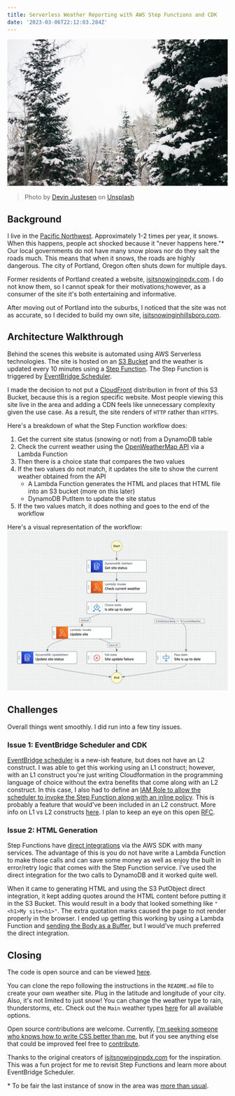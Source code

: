 ```yaml
---
title: Serverless Weather Reporting with AWS Step Functions and CDK
date: '2023-03-06T22:12:03.284Z'
---
```


![Snow on evergreen trees](./snow-trees.jpg)

> Photo by <a href="https://unsplash.com/@devjustesen?utm_source=unsplash&utm_medium=referral&utm_content=creditCopyText">Devin Justesen</a> on <a href="https://unsplash.com/photos/QrL-aRyuf_8?utm_source=unsplash&utm_medium=referral&utm_content=creditCopyText">Unsplash</a>

## Background

I live in the [Pacific Northwest](https://en.wikipedia.org/wiki/Pacific_Northwest). Approximately 1-2 times per year, it snows. When this happens, people act shocked because it "never happens here."\* Our local governments do not have many snow plows nor do they salt the roads much. This means that when it snows, the roads are highly dangerous. The city of Portland, Oregon often shuts down for multiple days.

Former residents of Portland created a website, [isitsnowinginpdx.com](http://isitsnowinginpdx.com/). I do not know them, so I cannot speak for their motivations;however, as a consumer of the site it's both entertaining and informative.

After moving out of Portland into the suburbs, I noticed that the site was not as accurate, so I decided to build my own site, [isitsnowinginhillsboro.com](http://isitsnowinginhillsboro.com/).

## Architecture Walkthrough

Behind the scenes this website is automated using AWS Serverless technologies. The site is hosted on an [S3 Bucket](https://aws.amazon.com/s3/) and the weather is updated every 10 minutes using a [Step Function](https://aws.amazon.com/step-functions/). The Step Function is triggered by [EventBridge Scheduler](https://aws.amazon.com/eventbridge/scheduler/).

I made the decision to not put a [CloudFront](https://aws.amazon.com/cloudfront/) distribution in front of this S3 Bucket, because this is a region specific website. Most people viewing this site live in the area and adding a CDN feels like unnecessary complexity given the use case. As a result, the site renders of `HTTP` rather than `HTTPS`.

Here's a breakdown of what the Step Function workflow does:

1. Get the current site status (snowing or not) from a DynamoDB table
2. Check the current weather using the [OpenWeatherMap API](https://openweathermap.org/api) via a Lambda Function
3. Then there is a choice state that compares the two values
4. If the two values do not match, it updates the site to show the current weather obtained from the API
   - A Lambda Function generates the HTML and places that HTML file into an S3 bucket (more on this later)
   - DynamoDB PutItem to update the site status
5. If the two values match, it does nothing and goes to the end of the workflow

Here's a visual representation of the workflow:
![Weather site workflow](./weather-workflow.png)

## Challenges

Overall things went smoothly. I did run into a few tiny issues.

### Issue 1: EventBridge Scheduler and CDK

[EventBridge scheduler](https://aws.amazon.com/blogs/compute/introducing-amazon-eventbridge-scheduler/) is a new-ish feature, but does not have an L2 construct. I was able to get this working using an L1 construct; however, with an L1 construct you're just writing Cloudformation in the programming language of choice without the extra benefits that come along with an L2 construct. In this case, I also had to define an [IAM Role to allow the scheduler to invoke the Step Function along with an inline policy](https://github.com/deeheber/weather-site/blob/blog-post/lib/weather-site-stack.ts#L219-L237). This is probably a feature that would've been included in an L2 construct. More info on L1 vs L2 constructs [here](https://docs.aws.amazon.com/cdk/v2/guide/constructs.html#constructs_l1_using). I plan to keep an eye on this open [RFC](https://github.com/aws/aws-cdk-rfcs/issues/474).

### Issue 2: HTML Generation

Step Functions have [direct integrations](https://www.infoq.com/news/2021/11/step-functions-sdk-integration/) via the AWS SDK with many services. The advantage of this is you do not have write a Lambda Function to make those calls and can save some money as well as enjoy the built in error/retry logic that comes with the Step Function service. I've used the direct integration for the two calls to DynamoDB and it worked quite well.

When it came to generating HTML and using the S3 PutObject direct integration, it kept adding quotes around the HTML content before putting it in the S3 Bucket. This would result in a body that looked something like `"<h1>My site<h1>"`. The extra quotation marks caused the page to not render properly in the browser. I ended up getting this working by using a Lambda Function and [sending the Body as a Buffer](https://github.com/deeheber/weather-site/blob/blog-post/src/functions/update-site.ts#L68), but I would've much preferred the direct integration.

## Closing

The code is open source and can be viewed [here](https://github.com/deeheber/weather-site/tree/main).

You can clone the repo following the instructions in the `README.md` file to create your own weather site. Plug in the latitude and longitude of your city. Also, it's not limited to just snow! You can change the weather type to rain, thunderstorms, etc. Check out the `Main` weather types [here](https://openweathermap.org/weather-conditions#Weather-Condition-Codes-2) for all available options.

Open source contributions are welcome. Currently, [I'm seeking someone who knows how to write CSS better than me](https://github.com/deeheber/weather-site/issues/1), but if you see anything else that could be improved feel free to [contribute](https://github.com/deeheber/weather-site/blob/main/CONTRIBUTING.md).

Thanks to the original creators of [isitsnowinginpdx.com](http://isitsnowinginpdx.com/) for the inspiration. This was a fun project for me to revisit Step Functions and learn more about EventBridge Scheduler.

\* To be fair the last instance of snow in the area was [more than usual](https://www.oregonlive.com/weather/2023/02/portland-records-snowiest-day-since-1943-landing-at-no-2-on-all-time-list.html).
